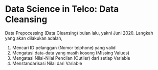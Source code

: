 # Data Science in Telco: Data Cleansing

Data Prepocessing (Data Cleansing) bulan lalu, yakni Juni 2020.
Langkah yang akan dilakukan adalah,
1.	Mencari ID pelanggan (Nomor telphone) yang valid
2.	Mengatasi data-data yang masih kosong (Missing Values)
3.	Mengatasi Nilai-Nilai Pencilan (Outlier) dari setiap Variable
4.	Menstandarisasi Nilai dari Variable
